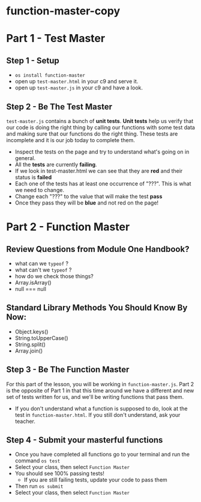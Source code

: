 # function-master-copy

# Part 1 - Test Master

## Step 1 - Setup
 - `os install function-master`
 - open up `test-master.html` in your c9 and serve it.
 - open up `test-master.js` in your c9 and have a look.

## Step 2 - Be The Test Master
`test-master.js` contains a bunch of **unit tests**. **Unit tests** help us verify that our code is doing the right thing by calling our functions with some test data and making sure that our functions do the right thing. These tests are incomplete and it is our job today to complete them.

 - Inspect the tests on the page and try to understand what's going on in general.
 - All the **tests** are currently **failing**.
 - If we look in test-master.html we can see that they are **red** and their status is **failed**
 - Each one of the tests has at least one occurrence of "???". This is what we need to change.
 - Change each "???" to the value that will make the test **pass**
 - Once they pass they will be **blue** and not red on the page!

# Part 2 - Function Master

## Review Questions from Module One Handbook?
 - what can we `typeof` ?
 - what can't we `typeof` ?
 - how do we check those things?
 - Array.isArray()
 - null === null

## Standard Library Methods You Should Know By Now:
 - Object.keys()
 - String.toUpperCase()
 - String.split()
 - Array.join()

## Step 3 - Be The Function Master
For this part of the lesson, you will be working in `function-master.js`. Part 2 is the opposite of
Part 1 in that this time around we have a different and new set of tests written for us, and we'll
be writing functions that pass them. 

 - If you don't understand what a function is supposed to do, look at the test in `function-master.html`. If you still don't understand, ask your teacher.

## Step 4 - Submit your masterful functions
 - Once you have completed all functions go to your terminal and run the command `os test`
 - Select your class, then select `Function Master`
 - You should see 100% passing tests!
   - If you are still failing tests, update your code to pass them
 - Then run `os submit`
 - Select your class, then select `Function Master`